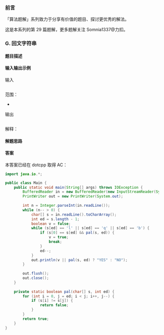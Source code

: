 ### 前言

「算法题解」系列致力于分享有价值的题目、探讨更优秀的解法。

这是本系列的第 29 篇题解，更多题解关注 Somnia1337@力扣。

### G. 回文字符串

#### 题目描述



#### 输入输出示例

输入

```text

```

范围：

- 

输出

```text

```

解释：

#### 解题思路



#### 答案

本答案已经在 dotcpp 取得 AC：



```java
import java.io.*;

public class Main {
    public static void main(String[] args) throws IOException {
        BufferedReader in = new BufferedReader(new InputStreamReader(System.in));
        PrintWriter out = new PrintWriter(System.out);
        
        int n = Integer.parseInt(in.readLine());
        while (n-- > 0) {
            char[] s = in.readLine().toCharArray();
            int ed = s.length - 1;
            boolean v = false;
            while (s[ed] == 'l' || s[ed] == 'q' || s[ed] == 'b') {
                if (s[0] == s[ed] && pal(s, ed)) {
                    v = true;
                    break;
                }
                ed--;
            }
            out.println(v || pal(s, ed) ? "YES" : "NO");
        }
        
        out.flush();
        out.close();
    }
    
    private static boolean pal(char[] s, int ed) {
        for (int i = 0, j = ed; i < j; i++, j--) {
            if (s[i] != s[j]) {
                return false;
            }
        }
        return true;
    }
}
```